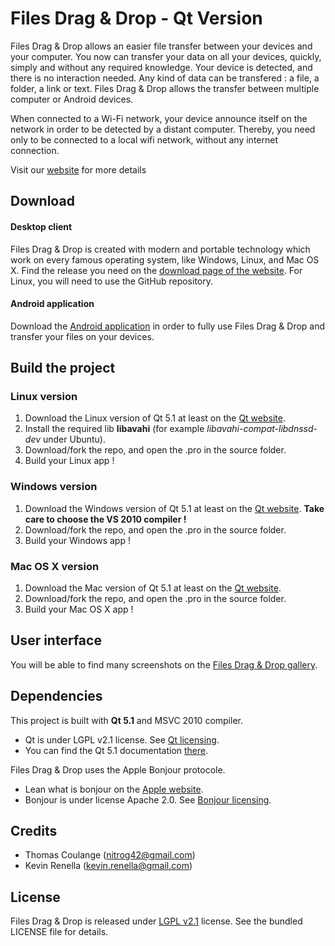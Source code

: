 Files Drag & Drop - Qt Version
===========

Files Drag & Drop allows an easier file transfer between your devices and your computer.
You now can transfer your data on all your devices, quickly, simply and without any required knowledge. Your device is detected, and there is no interaction needed. Any kind of data can be transfered : a file, a folder, a link or text.
Files Drag & Drop allows the transfer between multiple computer or Android devices.

When connected to a Wi-Fi network, your device announce itself on the network in order to be detected by a distant computer. Thereby, you need only to be connected to a local wifi network, without any internet connection.

Visit our [website][1] for more details

## Download

#### Desktop client
Files Drag & Drop is created with modern and portable technology which work on every famous operating system, like Windows, Linux, and Mac OS X.
Find the release you need on the [download page of the website][2]. For Linux, you will need to use the GitHub repository.

#### Android application
Download the [Android application][3] in order to fully use Files Drag & Drop and transfer your files on your devices.

## Build the project

### Linux version
 1. Download the Linux version of  Qt 5.1 at least on the [Qt website][4].
 2. Install the required lib **libavahi** (for example *libavahi-compat-libdnssd-dev* under Ubuntu).
 3. Download/fork the repo, and open the .pro in the source folder. 
 4. Build your Linux app !

### Windows version
 1. Download the Windows version of  Qt 5.1 at least on the [Qt website][4]. **Take care to choose the VS 2010 compiler !**
 3. Download/fork the repo, and open the .pro in the source folder. 
 4. Build your Windows app !

### Mac OS X version
 1. Download the Mac version of  Qt 5.1 at least on the [Qt website][4].
 3. Download/fork the repo, and open the .pro in the source folder. 
 4. Build your Mac OS X app !
 
## User interface
You will be able to find many screenshots on the [Files Drag & Drop gallery][5].

## Dependencies

This project is built with **Qt 5.1** and MSVC 2010 compiler.

 - Qt is under LGPL v2.1 license. See [Qt licensing][6].
 - You can find the Qt 5.1 documentation [there][7].

Files Drag & Drop uses the Apple Bonjour protocole.

 - Lean what is bonjour on the [Apple website][8].
 - Bonjour is under license Apache 2.0. See [Bonjour licensing][9].

## Credits
 - Thomas Coulange ([nitrog42@gmail.com][10]) 
 - Kevin Renella ([kevin.renella@gmail.com][11])

## License
Files Drag & Drop is released under [LGPL v2.1][12] license. See the bundled LICENSE file for details.


  [1]: http://www.filesdnd.com/
  [2]: http://www.filesdnd.com/download
  [3]: https://play.google.com/store/apps/details?id=com.filesdnd
  [4]: http://qt-project.org/downloads
  [5]: http://www.filesdnd.com/gallery
  [6]: https://qt-project.org/products/licensing
  [7]: http://qt-project.org/doc/qt-5.1/qtdoc/classes.html
  [8]: http://www.apple.com/support/bonjour/
  [9]: https://developer.apple.com/softwarelicensing/agreements/bonjour.php
  [10]: mailto:nitrog42@gmail.com
  [11]: mailto:kevin.renella@gmail.com
  [12]: http://www.gnu.org/licenses/lgpl-2.1.html
